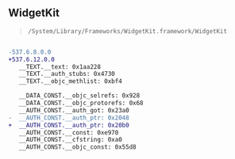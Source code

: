 ## WidgetKit

> `/System/Library/Frameworks/WidgetKit.framework/WidgetKit`

```diff

-537.6.8.0.0
+537.6.12.0.0
   __TEXT.__text: 0x1aa228
   __TEXT.__auth_stubs: 0x4730
   __TEXT.__objc_methlist: 0xbf4

   __DATA_CONST.__objc_selrefs: 0x928
   __DATA_CONST.__objc_protorefs: 0x68
   __AUTH_CONST.__auth_got: 0x23a0
-  __AUTH_CONST.__auth_ptr: 0x2048
+  __AUTH_CONST.__auth_ptr: 0x20b0
   __AUTH_CONST.__const: 0xe970
   __AUTH_CONST.__cfstring: 0xa0
   __AUTH_CONST.__objc_const: 0x55d8

```
